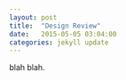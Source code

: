 ```yaml
---
layout: post
title:  "Design Review"
date:   2015-05-05 03:04:00
categories: jekyll update
---
```

blah blah.
